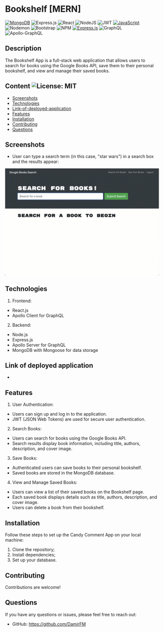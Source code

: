# Bookshelf [MERN]
[![MongoDB](https://img.shields.io/badge/MongoDB-%234ea94b.svg?style=for-the-badge&logo=mongodb&logoColor=white)](https://www.mongodb.com)
![Express.js](https://img.shields.io/badge/express.js-%23404d59.svg?style=for-the-badge&logo=express&logoColor=%2361DAFB)
![React](https://img.shields.io/badge/react-%2320232a.svg?style=for-the-badge&logo=react&logoColor=%2361DAFB)
![NodeJS](https://img.shields.io/badge/node.js-6DA55F?style=for-the-badge&logo=node.js&logoColor=white)
![JWT](https://img.shields.io/badge/JWT-black?style=for-the-badge&logo=JSON%20web%20tokens)
[![JavaScript](https://img.shields.io/badge/JavaScript-F7DF1E?style=for-the-badge&logo=javascript&logoColor=black)](https://www.javascript.com)
![Nodemon](https://img.shields.io/badge/Nodemon-76D04B.svg?style=for-the-badge&logo=Nodemon&logoColor=white)
![Bootstrap](https://img.shields.io/badge/Bootstrap-7952B3.svg?style=for-the-badge&logo=Bootstrap&logoColor=white)
![NPM](https://img.shields.io/badge/NPM-%23CB3837.svg?style=for-the-badge&logo=npm&logoColor=white)
[![Express.js](https://img.shields.io/badge/Express.js-000000?style=for-the-badge&logo=express&logoColor=white)](https://expressjs.com/)
![GraphQL](https://img.shields.io/badge/GraphQL-E10098.svg?style=for-the-badge&logo=GraphQL&logoColor=white)
![Apollo-GraphQL](https://img.shields.io/badge/-ApolloGraphQL-311C87?style=for-the-badge&logo=apollo-graphql)

## Description

The Bookshelf App is a full-stack web application that allows users to search for books using the Google Books API, save them to their personal bookshelf, and view and manage their saved books.

## Content ![License: MIT](https://img.shields.io/badge/License-MIT-yellow.svg) 

- [Screenshots](#Screenshots)
- [Technologies](#Technologies)
- [Link-of-deployed-application](#Link-of-deployed-application)
- [Features](#Features)
- [Installation](#Installation)
- [Contributing](#Contributing)
- [Questions](#Questions)

## Screenshots

- User can type a search term (in this case, "star wars") in a search box and the results appear:

![Animation shows "star wars" typed into a search box and books about Star Wars appearing as results.](./assets/21-mern-homework-demo-01.gif)

## Technologies

1. Frontend:
- React.js
- Apollo Client for GraphQL

2. Backend:
- Node.js
- Express.js
- Apollo Server for GraphQL
- MongoDB with Mongoose for data storage

## Link of deployed application

- 

## Features

1. User Authentication:
- Users can sign up and log in to the application.
- JWT (JSON Web Tokens) are used for secure user authentication.
2. Search Books:
- Users can search for books using the Google Books API.
- Search results display book information, including title, authors, description, and cover image.
3. Save Books:
- Authenticated users can save books to their personal bookshelf.
- Saved books are stored in the MongoDB database.
4. View and Manage Saved Books:
- Users can view a list of their saved books on the Bookshelf page.
- Each saved book displays details such as title, authors, description, and cover image.
- Users can delete a book from their bookshelf.

## Installation

Follow these steps to set up the Candy Comment App on your local machine:

1. Clone the repository;
2. Install dependencies;
3. Set up your database.

## Contributing

Contributions are welcome!

## Questions
If you have any questions or issues, please feel free to reach out:
- GitHub: https://github.com/DamirFM
